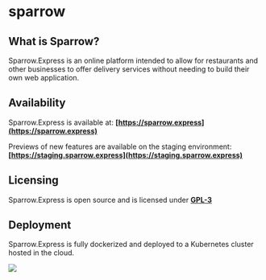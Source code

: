 # sparrow
## What is Sparrow?
Sparrow.Express is an online platform intended to allow for restaurants and other businesses to offer delivery services without needing to build their own web application.

## Availability
Sparrow.Express is available at: **[https://sparrow.express](https://sparrow.express)**

Previews of new features are available on the staging environment: **[https://staging.sparrow.express](https://staging.sparrow.express)** 

## Licensing
Sparrow.Express is open source and is licensed under **[GPL-3](https://github.com/jonathan-lee-devel/sparrow.express/blob/main/LICENSE)**

## Deployment
Sparrow.Express is fully dockerized and deployed to a Kubernetes cluster hosted in the cloud.

![]([image.png](https://github.com/jonathan-lee-devel/sparrow.express/blob/main/LICENSE)https://github.com/jonathan-lee-devel/sparrow.express/blob/main/sparrow-express-arch.png)
